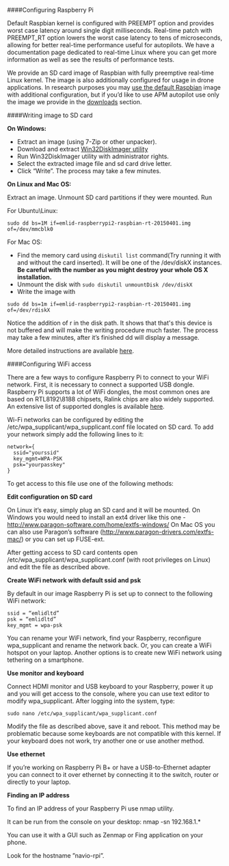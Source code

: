 ####Configuring Raspberry Pi

Default Raspbian kernel is configured with PREEMPT option and provides worst case latency around single digit milliseconds. Real-time patch with PREEMPT_RT option lowers the worst case latency to tens of microseconds, allowing for better real-time performance useful for autopilots. We have a documentation page dedicated to real-time Linux where you can get more information as well as see the results of performance tests.

We provide an SD card image of Raspbian with fully preemptive real-time Linux kernel. The image is also additionally configured for usage in drone applications. In research purposes you may [use the default Raspbian](Navio-dev/using-default-raspbian) image with additional configuration, but if you’d like to use APM autopilot use only the image we provide in the [downloads](Downloads/Real-time-Linux-RPi2) section.


####Writing image to SD card

**On Windows:**

* Extract an image (using 7-Zip or other unpacker).
* Download and extract [Win32DiskImager utility](http://sourceforge.net/projects/win32diskimager/)
* Run Win32DiskImager utility with administrator rights.
* Select the extracted image file and sd card drive letter.
* Click “Write”. The process may take a few minutes.

**On Linux and Mac OS:**

Extract an image.
Unmount SD card partitions if they were mounted.
Run

For Ubuntu\Linux:
```
sudo dd bs=1M if=emlid-raspberrypi2-raspbian-rt-20150401.img of=/dev/mmcblk0
```

For Mac OS:
* Find the memory card using `diskutil list` command(Try running it with and without the card inserted).
It will be one of the /dev/diskX instances.
**Be careful with the number as you might destroy your whole OS X installation.**
* Unmount the disk with `sudo diskutil unmountDisk /dev/diskX`
* Write the image with
```
sudo dd bs=1m if=emlid-raspberrypi2-raspbian-rt-20150401.img of=/dev/rdiskX
```
Notice the addition of r in the disk path. It shows that that's this device is not buffered and will make the writing procedure much faster.
The process may take a few minutes, after it’s finished dd will display a message.

More detailed instructions are available [here](http://www.raspberrypi.org/documentation/installation/installing-images/).

####Configuring WiFi access

There are a few ways to configure Raspberry Pi to connect to your WiFi network. First, it is necessary to connect a supported USB dongle. Raspberry Pi supports a lot of WiFi dongles, the most common ones are based on RTL8192\8188 chipsets, Ralink chips are also widely supported. An extensive list of supported dongles is available [here](http://elinux.org/RPi_USB_Wi-Fi_Adapters).

Wi-Fi networks can be configured by editing the /etc/wpa_supplicant/wpa_supplicant.conf file located on SD card. To add your network simply add the following lines to it:

```
network={
  ssid="yourssid"
  key_mgmt=WPA-PSK
  psk="yourpasskey"
}
```

To get access to this file use one of the following methods:

**Edit configuration on SD card**

On Linux it’s easy, simply plug an SD card and it will be mounted.
On Windows you would need to install an ext4 driver like this one - http://www.paragon-software.com/home/extfs-windows/
On Mac OS you can also use Paragon’s software (http://www.paragon-drivers.com/extfs-mac/) or you can set up FUSE-ext.

After getting access to SD card contents open /etc/wpa_supplicant/wpa_supplicant.conf (with root privileges on Linux) and edit the file as described above.

**Create WiFi network with default ssid and psk**

By default in our image Raspberry Pi is set up to connect to the following WiFi network:

```
ssid = “emlidltd”
psk = “emlidltd”
key_mgmt = wpa-psk
```
You can rename your WiFi network, find your Raspberry, reconfigure wpa_supplicant and rename the network back.
Or, you can create a WiFi hotspot on your laptop.
Another options is to create new WiFi network using tethering on a smartphone.

**Use monitor and keyboard**

Connect HDMI monitor and USB keyboard to your Raspberry, power it up and you will get access to the console, where you can use text editor to modify wpa_supplicant. After logging into the system, type:

```
sudo nano /etc/wpa_supplicant/wpa_supplicant.conf
```

Modify the file as described above, save it and reboot.
This method may be problematic because some keyboards are not compatible with this kernel. If your keyboard does not work, try another one or use another method.

**Use ethernet**

If you’re working on Raspberry Pi B+ or have a USB-to-Ethernet adapter you can connect to it over ethernet by connecting it to the switch, router or directly to your laptop.

**Finding an IP address**

To find an IP address of your Raspberry Pi use nmap utility.

It can be run from the console on your desktop:
nmap -sn 192.168.1.*

You can use it with a GUI such as Zenmap or Fing application on your phone.

Look for the hostname ”navio-rpi”.



